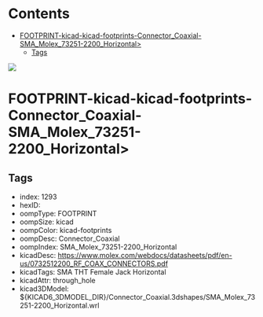 



Contents
========

* [FOOTPRINT-kicad-kicad-footprints-Connector_Coaxial-SMA_Molex_73251-2200_Horizontal>](#footprint-kicad-kicad-footprints-connector_coaxial-sma_molex_73251-2200_horizontal)
	* [Tags](#tags)
  
![][im]
# FOOTPRINT-kicad-kicad-footprints-Connector_Coaxial-SMA_Molex_73251-2200_Horizontal>

## Tags

- index: 1293
- hexID: 
- oompType: FOOTPRINT
- oompSize: kicad
- oompColor: kicad-footprints
- oompDesc: Connector_Coaxial
- oompIndex: SMA_Molex_73251-2200_Horizontal
- kicadDesc: https://www.molex.com/webdocs/datasheets/pdf/en-us/0732512200_RF_COAX_CONNECTORS.pdf
- kicadTags: SMA THT Female Jack Horizontal
- kicadAttr: through_hole
- kicad3DModel: ${KICAD6_3DMODEL_DIR}/Connector_Coaxial.3dshapes/SMA_Molex_73251-2200_Horizontal.wrl



[im]: image.png

